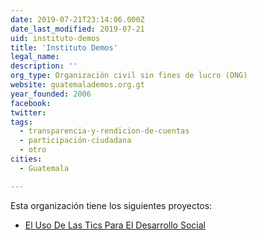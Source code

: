 ```yaml
---
date: 2019-07-21T23:14:06.000Z
date_last_modified: 2019-07-21
uid: instituto-demos
title: 'Instituto Demos'
legal_name: 
description: ''
org_type: Organización civil sin fines de lucro (ONG)
website: guatemalademos.org.gt
year_founded: 2006
facebook: 
twitter: 
tags:
  - transparencia-y-rendicion-de-cuentas
  - participación-ciudadana
  - otro
cities: 
  - Guatemala

---
```


Esta organización tiene los siguientes proyectos:

- [El Uso De Las Tics Para El Desarrollo Social](/proyectos/el-uso-de-las-tics-para-el-desarrollo-social)
